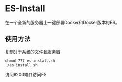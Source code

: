 # ES-Install

在一个全新的服务器上一键部署Docker和Docker版本的ES。

## 使用方法

复制对于系统的文件到服务器

```shell
chmod 777 es-install.sh
./es-install.sh
```

访问9200端口访问ES